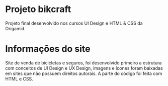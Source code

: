 # Projeto bikcraft
Projeto final desenvolvido nos cursos UI Design e HTML & CSS da Origamid.
# Informações do site
Site de venda de bicicletas e seguros, foi desenvolvido primeiro a estrutura com conceitos de UI Design e UX Design, imagens e ícones foram baixadas em sites que não possuem direitos autorais. A parte do código foi feita com HTML e CSS.
